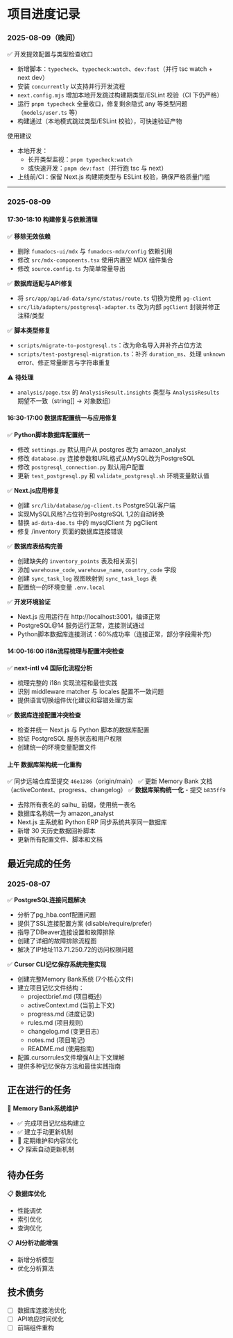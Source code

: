 # 项目进度记录

### 2025-08-09（晚间）

✅ 开发提效配置与类型检查收口
- 新增脚本：`typecheck`、`typecheck:watch`、`dev:fast`（并行 tsc watch + next dev）
- 安装 `concurrently` 以支持并行开发流程
- `next.config.mjs` 增加本地开发跳过构建期类型/ESLint 校验（CI 下仍严格）
- 运行 `pnpm typecheck` 全量收口，修复剩余隐式 any 等类型问题（`models/user.ts` 等）
- 构建通过（本地模式跳过类型/ESLint 校验），可快速验证产物

使用建议
- 本地开发：
  - 长开类型监视：`pnpm typecheck:watch`
  - 或快速开发：`pnpm dev:fast`（并行跑 tsc 与 next）
- 上线前/CI：保留 Next.js 构建期类型与 ESLint 校验，确保严格质量门槛

---

### 2025-08-09

#### 17:30-18:10 构建修复与依赖清理
✅ **移除无效依赖**
- 删除 `fumadocs-ui/mdx` 与 `fumadocs-mdx/config` 依赖引用
- 修改 `src/mdx-components.tsx` 使用内置空 MDX 组件集合
- 修改 `source.config.ts` 为简单常量导出

✅ **数据库适配与API修复**
- 将 `src/app/api/ad-data/sync/status/route.ts` 切换为使用 `pg-client`
- `src/lib/adapters/postgresql-adapter.ts` 改为内部 `pgClient` 封装并修正注释/类型

✅ **脚本类型修复**
- `scripts/migrate-to-postgresql.ts`：改为命名导入并补齐占位方法
- `scripts/test-postgresql-migration.ts`：补齐 `duration_ms`、处理 `unknown` error、修正常量断言与字符串重复

⚠️ **待处理**
- `analysis/page.tsx` 的 `AnalysisResult.insights` 类型与 `AnalysisResults` 期望不一致（string[] → 对象数组）

#### 16:30-17:00 数据库配置统一与应用修复
✅ **Python脚本数据库配置统一**
- 修改 `settings.py` 默认用户从 postgres 改为 amazon_analyst
- 修改 `database.py` 连接参数和URL格式从MySQL改为PostgreSQL
- 修改 `postgresql_connection.py` 默认用户配置
- 更新 `test_postgresql.py` 和 `validate_postgresql.sh` 环境变量默认值

✅ **Next.js应用修复**
- 创建 `src/lib/database/pg-client.ts` PostgreSQL客户端
- 实现MySQL风格?占位符到PostgreSQL $1,$2的自动转换
- 替换 `ad-data-dao.ts` 中的 mysqlClient 为 pgClient
- 修复 /inventory 页面的数据库连接错误

✅ **数据库表结构完善**
- 创建缺失的 `inventory_points` 表及相关索引
- 添加 `warehouse_code`, `warehouse_name`, `country_code` 字段
- 创建 `sync_task_log` 视图映射到 `sync_task_logs` 表
- 配置统一的环境变量 `.env.local`

✅ **开发环境验证**
- Next.js 应用运行在 http://localhost:3001，编译正常
- PostgreSQL@14 服务运行正常，连接测试通过
- Python脚本数据库连接测试：60%成功率（连接正常，部分字段需补充）

#### 14:00-16:00 i18n流程梳理与配置冲突检查
✅ **next-intl v4 国际化流程分析**
- 梳理完整的 i18n 实现流程和最佳实践
- 识别 middleware matcher 与 locales 配置不一致问题
- 提供语言切换组件优化建议和容错处理方案

✅ **数据库连接配置冲突检查**
- 检查并统一 Next.js 与 Python 脚本的数据库配置
- 验证 PostgreSQL 服务状态和用户权限
- 创建统一的环境变量配置文件

#### 上午 数据库架构统一化重构
✅ 同步远端仓库至提交 `46e1286`（origin/main）
✅ 更新 Memory Bank 文档（activeContext、progress、changelog）
✅ **数据库架构统一化** - 提交 `b835ff9`
- 去除所有表名的 saihu_ 前缀，使用统一表名
- 数据库名称统一为 amazon_analyst
- Next.js 主系统和 Python ERP 同步系统共享同一数据库
- 新增 30 天历史数据回补脚本
- 更新所有配置文件、脚本和文档

## 最近完成的任务

### 2025-08-07
✅ **PostgreSQL连接问题解决**
- 分析了pg_hba.conf配置问题
- 提供了SSL连接配置方案 (disable/require/prefer)
- 指导了DBeaver连接设置和故障排除
- 创建了详细的故障排除流程图
- 解决了IP地址113.71.250.72的访问权限问题

✅ **Cursor CLI记忆保存系统完整实现**
- 创建完整Memory Bank系统 (7个核心文件)
- 建立项目记忆文件结构：
  - projectbrief.md (项目概述)
  - activeContext.md (当前上下文)
  - progress.md (进度记录)
  - rules.md (项目规则)
  - changelog.md (变更日志)
  - notes.md (项目笔记)
  - README.md (使用指南)
- 配置.cursorrules文件增强AI上下文理解
- 提供多种记忆保存方法和最佳实践指南

## 正在进行的任务
🔄 **Memory Bank系统维护**
- ✅ 完成项目记忆结构建立
- ✅ 建立手动更新机制
- 🔄 定期维护和内容优化
- 📋 探索自动更新机制

## 待办任务
📋 **数据库优化**
- 性能调优
- 索引优化
- 查询优化

📋 **AI分析功能增强**
- 新增分析模型
- 优化分析算法

## 技术债务
- [ ] 数据库连接池优化
- [ ] API响应时间优化
- [ ] 前端组件重构
